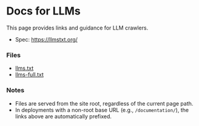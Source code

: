 # Docs for LLMs

This page provides links and guidance for LLM crawlers.

* Spec: <https://llmstxt.org/>

### Files[​](#files "この見出しへの直接リンク")

* [llms.txt](/documentation/ja/llms.txt)
* [llms-full.txt](/documentation/ja/llms-full.txt)

### Notes[​](#notes "この見出しへの直接リンク")

* Files are served from the site root, regardless of the current page path.
* In deployments with a non-root base URL (e.g., `/documentation/`), the links above are automatically prefixed.
